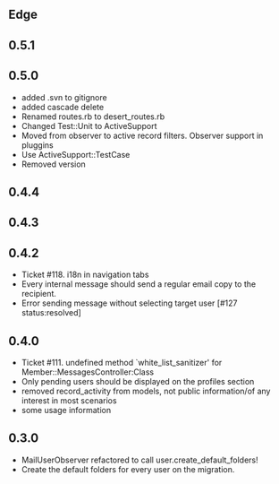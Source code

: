 Edge
----

0.5.1
----

0.5.0
----
* added .svn to gitignore
* added cascade delete
* Renamed routes.rb to desert_routes.rb
* Changed Test::Unit to ActiveSupport
* Moved from observer to active record filters. Observer support in pluggins
* Use ActiveSupport::TestCase
* Removed version

0.4.4
----

0.4.3
----

0.4.2
----
* Ticket #118. i18n in navigation tabs
* Every internal message should send a regular email copy to the recipient.
* Error sending message without selecting target user [#127 status:resolved]

0.4.0
----
* Ticket #111. undefined method `white_list_sanitizer' for Member::MessagesController:Class
* Only pending users should be displayed on the profiles section
* removed record_activity from models, not public information/of any interest in most scenarios
* some usage information

0.3.0
----
* MailUserObserver refactored to call user.create_default_folders!
* Create the default folders for every user on the migration.
